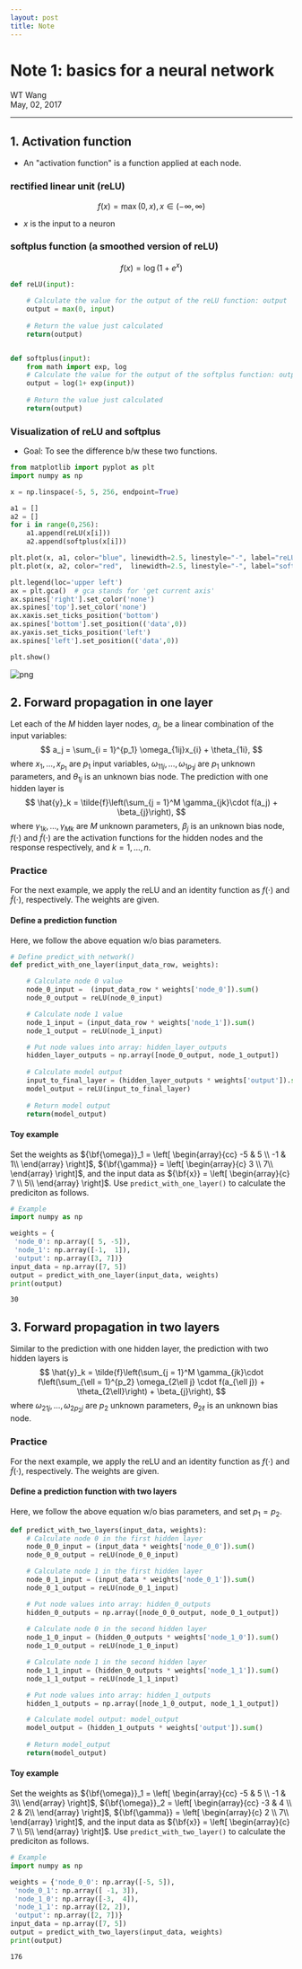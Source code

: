 ```yaml
---
layout: post
title: Note
---
```


# Note 1: basics for a neural network
WT Wang                     
May, 02, 2017

------

## 1. Activation function
- An "activation function" is a function applied at each node.

### rectified linear unit  (reLU)
$$f(x) = \max(0, x), x \in (-\infty, \infty)$$
- $x$ is the input to a neuron

### softplus function (a smoothed version of reLU)
$$f(x) = \log(1+e^x)$$


```python
def reLU(input):
    
    # Calculate the value for the output of the reLU function: output
    output = max(0, input)
    
    # Return the value just calculated
    return(output)


def softplus(input):
    from math import exp, log
    # Calculate the value for the output of the softplus function: output
    output = log(1+ exp(input))
    
    # Return the value just calculated
    return(output)
```

### Visualization of reLU and softplus

- Goal: To see the difference b/w these two functions.


```python
from matplotlib import pyplot as plt
import numpy as np

x = np.linspace(-5, 5, 256, endpoint=True)

a1 = []
a2 = []
for i in range(0,256):
    a1.append(reLU(x[i]))
    a2.append(softplus(x[i]))

plt.plot(x, a1, color="blue", linewidth=2.5, linestyle="-", label="reLU")
plt.plot(x, a2, color="red",  linewidth=2.5, linestyle="-", label="softplus")

plt.legend(loc='upper left')
ax = plt.gca()  # gca stands for 'get current axis'
ax.spines['right'].set_color('none')
ax.spines['top'].set_color('none')
ax.xaxis.set_ticks_position('bottom')
ax.spines['bottom'].set_position(('data',0))
ax.yaxis.set_ticks_position('left')
ax.spines['left'].set_position(('data',0))

plt.show()
```


![png]("/ipynb/note1_basics_files/note1_basics_files/note1_basics_3_0.png")


## 2. Forward propagation in one layer

Let each of the $M$ hidden layer nodes, $a_j$, be a linear combination of the input variables:
$$
    a_j = \sum_{i = 1}^{p_1} \omega_{1ij}x_{i} + \theta_{1i},
$$
where $x_1, \dots, x_{p_1}$ are $p_1$ input variables, $\omega_{11j}, \dots, \omega_{1{p_1}j}$ are $p_1$ unknown parameters, and $\theta_{1j}$ is an unknown bias node. The prediction with one hidden layer is
$$
   \hat{y}_k = \tilde{f}\left(\sum_{j = 1}^M \gamma_{jk}\cdot f(a_j) + \beta_{j}\right),
$$
where $\gamma_{1k}, \dots, \gamma_{Mk}$ are $M$ unknown parameters, $\beta_{j}$ is an unknown bias node, $f(\cdot)$ and $\tilde{f}(\cdot)$ are the activation functions for the hidden nodes and the response respectively, and $k = 1, \dots, n$.


### Practice
For the next example, we apply the reLU and an identity function as $f(\cdot)$ and $\tilde{f}(\cdot)$, respectively. The weights are given.

#### Define a prediction function
Here, we follow the above equation w/o bias parameters.


```python
# Define predict_with_network()
def predict_with_one_layer(input_data_row, weights):

    # Calculate node 0 value
    node_0_input =  (input_data_row * weights['node_0']).sum()
    node_0_output = reLU(node_0_input)

    # Calculate node 1 value
    node_1_input = (input_data_row * weights['node_1']).sum()
    node_1_output = reLU(node_1_input)

    # Put node values into array: hidden_layer_outputs
    hidden_layer_outputs = np.array([node_0_output, node_1_output])
    
    # Calculate model output
    input_to_final_layer = (hidden_layer_outputs * weights['output']).sum()
    model_output = reLU(input_to_final_layer)
    
    # Return model output
    return(model_output)
```

#### Toy example
Set the weights as ${\bf{\omega}}_1 = \left[ \begin{array}{cc}
-5 & 5 \\
-1 & 1\\
\end{array} \right]$, ${\bf{\gamma}} = \left[ \begin{array}{c}
3  \\
7\\
\end{array} \right]$, and the input data as ${\bf{x}} = \left[ \begin{array}{c}
7 \\
5\\
\end{array} \right]$. Use `predict_with_one_layer()` to calculate the prediciton as follows. 


```python
# Example
import numpy as np

weights = {
 'node_0': np.array([ 5, -5]),
 'node_1': np.array([-1,  1]),
 'output': np.array([3, 7])}
input_data = np.array([7, 5])
output = predict_with_one_layer(input_data, weights)
print(output)
```

    30


## 3. Forward propagation in two layers
Similar to the prediction with one hidden layer, the prediction with two hidden layers is
$$
   \hat{y}_k = \tilde{f}\left(\sum_{j = 1}^M \gamma_{jk}\cdot f\left(\sum_{\ell = 1}^{p_2} \omega_{2\ell j} \cdot f(a_{\ell j}) + \theta_{2\ell}\right) + \beta_{j}\right),
$$
where $\omega_{21j}, \dots, \omega_{2{p_2}j}$ are $p_2$ unknown parameters, $\theta_{2\ell}$ is an unknown bias node.


### Practice
For the next example, we apply the reLU and an identity function as $f(\cdot)$ and $\tilde{f}(\cdot)$, respectively. The weights are given.

#### Define a prediction function with two layers
Here, we follow the above equation w/o bias parameters, and set $p_1 =p_2$.


```python
def predict_with_two_layers(input_data, weights):
    # Calculate node 0 in the first hidden layer
    node_0_0_input = (input_data * weights['node_0_0']).sum()
    node_0_0_output = reLU(node_0_0_input)

    # Calculate node 1 in the first hidden layer
    node_0_1_input = (input_data * weights['node_0_1']).sum()
    node_0_1_output = reLU(node_0_1_input)

    # Put node values into array: hidden_0_outputs
    hidden_0_outputs = np.array([node_0_0_output, node_0_1_output])
    
    # Calculate node 0 in the second hidden layer
    node_1_0_input = (hidden_0_outputs * weights['node_1_0']).sum()
    node_1_0_output = reLU(node_1_0_input)

    # Calculate node 1 in the second hidden layer
    node_1_1_input = (hidden_0_outputs * weights['node_1_1']).sum()
    node_1_1_output = reLU(node_1_1_input)

    # Put node values into array: hidden_1_outputs
    hidden_1_outputs = np.array([node_1_0_output, node_1_1_output])

    # Calculate model output: model_output
    model_output = (hidden_1_outputs * weights['output']).sum()
    
    # Return model_output
    return(model_output)
```

#### Toy example
Set the weights as ${\bf{\omega}}_1 = \left[ \begin{array}{cc}
-5 & 5 \\
-1 & 3\\
\end{array} \right]$, ${\bf{\omega}}_2 = \left[ \begin{array}{cc}
-3 & 4 \\
2 & 2\\
\end{array} \right]$, ${\bf{\gamma}} = \left[ \begin{array}{c}
2 \\
7\\
\end{array} \right]$, and the input data as ${\bf{x}} = \left[ \begin{array}{c}
7 \\
5\\
\end{array} \right]$. Use `predict_with_two_layer()` to calculate the prediciton as follows. 


```python
# Example
import numpy as np

weights = {'node_0_0': np.array([-5, 5]),
 'node_0_1': np.array([ -1, 3]),
 'node_1_0': np.array([-3,  4]),
 'node_1_1': np.array([2, 2]),
 'output': np.array([2, 7])}
input_data = np.array([7, 5])
output = predict_with_two_layers(input_data, weights)
print(output)
```

    176

